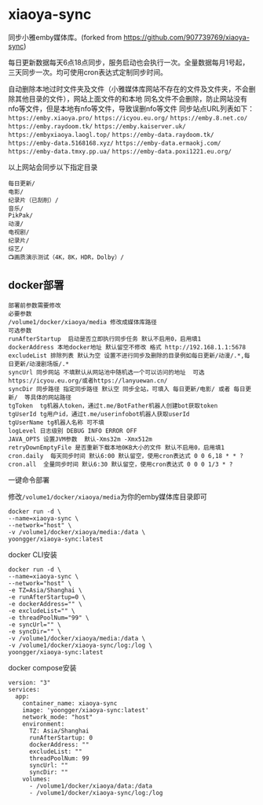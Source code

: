 # xiaoya-sync

同步小雅emby媒体库。(forked from https://github.com/907739769/xiaoya-sync)

每日更新数据每天6点18点同步，服务启动也会执行一次。全量数据每月1号起，三天同步一次。均可使用cron表达式定制同步时间。

自动删除本地过时文件夹及文件（小雅媒体库网站不存在的文件及文件夹，不会删除其他目录的文件），网站上面文件的和本地
同名文件不会删除，防止网站没有nfo等文件，但是本地有nfo等文件，导致误删nfo等文件
同步站点URL列表如下：
`https://emby.xiaoya.pro/` `https://icyou.eu.org/`  `https://emby.8.net.co/` `https://emby.raydoom.tk/` `https://emby.kaiserver.uk/` `https://embyxiaoya.laogl.top/`
`https://emby-data.raydoom.tk/` `https://emby-data.5168168.xyz/` `https://emby-data.ermaokj.com/` `https://emby-data.tmxy.pp.ua/` `https://emby-data.poxi1221.eu.org/`

以上网站会同步以下指定目录

```
每日更新/
电影/
纪录片（已刮削）/
音乐/
PikPak/
动漫/
电视剧/
纪录片/
综艺/
📺画质演示测试（4K，8K，HDR，Dolby）/
```
## docker部署 


```
部署前参数需要修改
必要参数
/volume1/docker/xiaoya/media 修改成媒体库路径
可选参数
runAfterStartup  启动是否立即执行同步任务 默认不启用0，启用填1
dockerAddress 本地docker地址 默认留空不修改 格式 http://192.168.1.1:5678
excludeList 排除列表 默认为空 设置不进行同步及删除的目录例如每日更新/动漫/.*,每日更新/动漫剧场版/.*
syncUrl 同步网站 不填默认从网站池中随机选一个可以访问的地址  可选https://icyou.eu.org/或者https://lanyuewan.cn/
syncDir 同步路径 指定同步路径 默认空 同步全站，可填入 每日更新/电影/ 或者 每日更新/  等具体的网站路径
tgToken  tg机器人token，通过t.me/BotFather机器人创建bot获取token
tgUserId tg用户id，通过t.me/userinfobot机器人获取userId
tgUserName tg机器人名称 可不填
logLevel 日志级别 DEBUG INFO ERROR OFF
JAVA_OPTS 设置JVM参数  默认-Xms32m -Xmx512m
retryDownEmptyFile 是否重新下载本地0KB大小的文件 默认不启用0，启用填1
cron.daily  每天同步时间 默认6:00 默认留空，使用cron表达式 0 0 6,18 * * ?
cron.all  全量同步时间 默认6:30 默认留空，使用cron表达式 0 0 0 1/3 * ?
```

一键命令部署

修改`/volume1/docker/xiaoya/media`为你的emby媒体库目录即可

```
docker run -d \
--name=xiaoya-sync \
--network="host" \
-v /volume1/docker/xiaoya/media:/data \
yoongger/xiaoya-sync:latest
```


docker CLI安装

```
docker run -d \
--name=xiaoya-sync \
--network="host" \
-e TZ=Asia/Shanghai \
-e runAfterStartup=0 \
-e dockerAddress="" \
-e excludeList="" \
-e threadPoolNum="99" \
-e syncUrl="" \
-e syncDir="" \
-v /volume1/docker/xiaoya/media:/data \
-v /volume1/docker/xiaoya-sync/log:/log \
yoongger/xiaoya-sync:latest
```

docker compose安装

```
version: "3"
services:
  app:
    container_name: xiaoya-sync
    image: 'yoongger/xiaoya-sync:latest'
    network_mode: "host"
    environment:
      TZ: Asia/Shanghai
      runAfterStartup: 0
      dockerAddress: ""
      excludeList: ""
      threadPoolNum: 99
      syncUrl: ""
      syncDir: ""
    volumes:
      - /volume1/docker/xiaoya/data:/data
      - /volume1/docker/xiaoya-sync/log:/log
```
